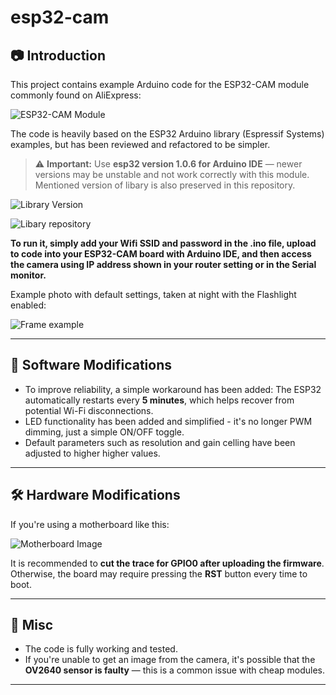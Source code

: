 # esp32-cam

## 📷 Introduction

This project contains example Arduino code for the ESP32-CAM module commonly found on AliExpress:

![ESP32-CAM Module](https://github.com/user-attachments/assets/fd8e7177-5787-4752-88bb-a274b01d3d1b)

The code is heavily based on the ESP32 Arduino library (Espressif Systems) examples, but has been reviewed and refactored to be simpler.

> ⚠️ **Important:** Use **esp32 version 1.0.6 for Arduino IDE** — newer versions may be unstable and not work correctly with this module. Mentioned version of libary is also preserved in this repository.

![Library Version](https://github.com/user-attachments/assets/52dd8d03-4888-4fc4-98da-c5acba459686)

![Libary repository](https://github.com/espressif/arduino-esp32)

**To run it, simply add your Wifi SSID and password in the .ino file, upload to code into your ESP32-CAM board with Arduino IDE, and then access the camera using IP address shown in your router setting or in the Serial monitor.**

Example photo with default settings, taken at night with the Flashlight enabled:

![Frame example](https://github.com/user-attachments/assets/c8c1cbd4-e02f-44b8-814a-d3cfb980bb5d)

---

## 🔧 Software Modifications

- To improve reliability, a simple workaround has been added: The ESP32 automatically restarts every **5 minutes**, which helps recover from potential Wi-Fi disconnections.
- LED functionality has been added and simplified - it's no longer PWM dimming, just a simple ON/OFF toggle.
- Default parameters  such as resolution and gain celling have been adjusted to higher higher values.

---

## 🛠️ Hardware Modifications

If you're using a motherboard like this:

![Motherboard Image](https://github.com/user-attachments/assets/78268632-2c51-4234-a0d6-db0731de24a8)

It is recommended to **cut the trace for GPIO0 after uploading the firmware**.  
Otherwise, the board may require pressing the **RST** button every time to boot.

---

## 📝 Misc

- The code is fully working and tested.
- If you're unable to get an image from the camera, it's possible that the **OV2640 sensor is faulty** — this is a common issue with cheap modules.

---


